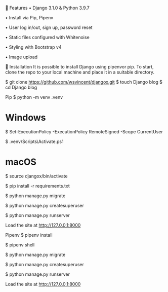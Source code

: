 🚀 Features
•	Django 3.1.0 & Python 3.9.7

•	Install via Pip, Pipenv 

•	User log in/out, sign up, password reset

•	Static files configured with Whitenoise

•	Styling with Bootstrap v4

•	Image upload



📖 Installation
It is possible to install Django using pipenvor pip. To start, clone the repo to your local machine and place it in a suitable directory.

$ git clone https://github.com/wsvincent/djangox.git
$ touch Django blog
$ cd Django blog

Pip
$ python -m venv .venv

# Windows
$ Set-ExecutionPolicy -ExecutionPolicy RemoteSigned -Scope CurrentUser

$ .venv\Scripts\Activate.ps1

# macOS
$ source djangox/bin/activate

$ pip install -r requirements.txt

$ python manage.py migrate

$ python manage.py createsuperuser

$ python manage.py runserver

Load the site at http://127.0.0.1:8000

Pipenv
$ pipenv install

$ pipenv shell

$ python manage.py migrate

$ python manage.py createsuperuser

$ python manage.py runserver

Load the site at http://127.0.0.1:8000
